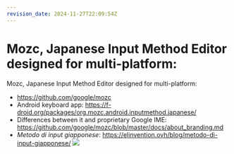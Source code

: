 ```yaml
---
revision_date: 2024-11-27T22:09:54Z
---
```

# Mozc, Japanese Input Method Editor designed for multi-platform:
Mozc, Japanese Input Method Editor designed for multi-platform:
* https://github.com/google/mozc
* Android keyboard app: https://f-droid.org/packages/org.mozc.android.inputmethod.japanese/
* Differences between it and proprietary Google IME: https://github.com/google/mozc/blob/master/docs/about_branding.md
* *Metodo di input giapponese*: https://elinvention.ovh/blog/metodo-di-input-giapponese/
![](https://elinvention.ovh/blog/metodo-di-input-giapponese/immagini/fcitx-mozc.png)